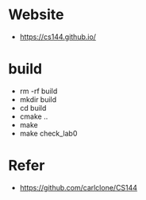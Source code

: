 # Website
- https://cs144.github.io/
# build
- rm -rf build
- mkdir build
- cd build
- cmake ..
- make 
- make check_lab0
# Refer
- https://github.com/carlclone/CS144
